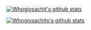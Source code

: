 [![Whogivsachit's github stats](https://github-readme-stats.vercel.app/api?username=whogivsachit&layout=compact&show_icons=true&theme=dark)](https://github.com/Whogivsachit)

[![Whogivsachits's github stats](https://github-readme-stats.vercel.app/api/top-langs/?username=whogivsachit&layout=compact&theme=dark)](https://github.com/Whogivsachit)
